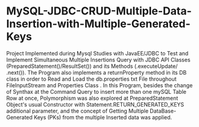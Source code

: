 # MySQL-JDBC-CRUD-Multiple-Data-Insertion-with-Multiple-Generated-Keys
Project Implemented during Mysql Studies with JavaEE/JDBC to Test and Implement Simultaneous Multiple Insertions Query with JDBC API Classes (PreparedStatement()/ResultSet()) and its Methods (.executeUpdate/ .next()). The Program also implements a returnProperty method in its DB class in order to Read and Load the db.properties txt File throughout FileInputStream and Properties Class . In this Program, besides the change of Synthax at the Command Query to insert more than one mySQL Table Row at once, Polymorphism was also explored at PreparedStatement Object's usual Constructor with Statement.RETURN_GENERATED_KEYS additional parameter, and the concept of Getting Multiple DataBase-Generated Keys (PKs) from the multiple Inserted data was applied.
